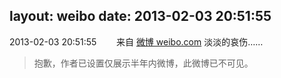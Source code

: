 layout: weibo
date: 2013-02-03 20:51:55
---
2013-02-03 20:51:55  &nbsp;&nbsp;&nbsp;&nbsp;&nbsp;&nbsp; 来自 <a href="http://weibo.com/" rel="nofollow">微博 weibo.com</a>
淡淡的哀伤……
>  抱歉，作者已设置仅展示半年内微博，此微博已不可见。 ​​​

